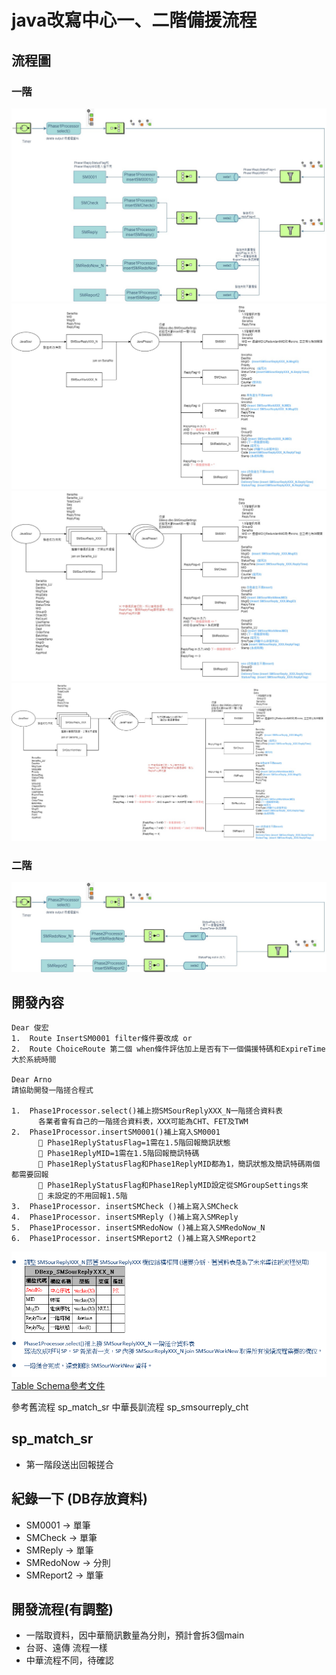 #  java改寫中心一、二階備援流程

## 流程圖
### 一階
![](流程圖/一階備援程式.jpg)![img.png](流程圖/一階備援流程.png)![img.png](流程圖/一階備援詳細流程(所有業者整合版).png)![img.png](流程圖/一階備援詳細流程(所有業者整合版).jpg)
### 二階
![](流程圖/二階備援程式.jpg)

## 開發內容
```
Dear 俊宏
1.	Route InsertSM0001 filter條件要改成 or
2.	Route ChoiceRoute 第二個 when條件評估加上是否有下一個備援特碼和ExpireTime大於系統時間

Dear Arno
請協助開發一階搓合程式

1.	Phase1Processor.select()補上撈SMSourReplyXXX_N一階搓合資料表
      各業者會有自己的一階搓合資料表，XXX可能為CHT、FET及TWM
2.	Phase1Processor.insertSM0001()補上寫入SM0001
      	Phase1ReplyStatusFlag=1需在1.5階回報簡訊狀態
      	Phase1ReplyMID=1需在1.5階回報簡訊特碼
      	Phase1ReplyStatusFlag和Phase1ReplyMID都為1，簡訊狀態及簡訊特碼兩個都需要回報
      	Phase1ReplyStatusFlag和Phase1ReplyMID設定從SMGroupSettings來
      	未設定的不用回報1.5階
3.	Phase1Processor. insertSMCheck ()補上寫入SMCheck
4.	Phase1Processor. insertSMReply ()補上寫入SMReply
5.	Phase1Processor. insertSMRedoNow ()補上寫入SMRedoNow_N
6.	Phase1Processor. insertSMReport2 ()補上寫入SMReport2
```
![img.png](流程圖/開發項目.png)
[Table Schema參考文件](https://drive.mitake.com.tw/oo/r/x9EPINhvTVY7sfK7Rjv6heRyTBuae4El#tid=4)

參考舊流程 sp_match_sr
中華長訓流程 sp_smsourreply_cht

## sp_match_sr
* 第一階段送出回報搓合

## 紀錄一下 (DB存放資料)
* SM0001 -> 單筆
* SMCheck -> 單筆
* SMReply -> 單筆
* SMRedoNow -> 分則
* SMReport2 -> 單筆

## 開發流程(有調整)
* 一階取資料，因中華簡訊數量為分則，預計會拆3個main 
* 台哥、遠傳 流程一樣
* 中華流程不同，待確認